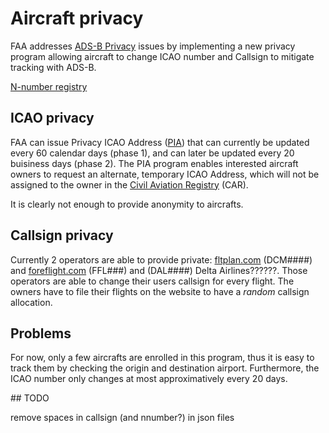 # Aircraft privacy

FAA addresses [ADS-B Privacy](https://www.faa.gov/nextgen/equipadsb/privacy/) issues by implementing a new privacy program allowing aircraft to change ICAO number and Callsign to mitigate tracking with ADS-B.

[N-number registry](https://registry.faa.gov/aircraftinquiry/NNum_Inquiry.aspx)

## ICAO privacy

FAA can issue Privacy ICAO Address ([PIA](https://nbaa.org/aircraft-operations/security/privacy/privacy-icao-address-pia/)) that can currently be updated every 60 calendar days (phase 1), and can later be updated every 20 buisiness days (phase 2). The PIA program enables interested aircraft owners to request an alternate, temporary ICAO Address, which will not be assigned to the owner in the [Civil Aviation Registry](https://www.faa.gov/licenses_certificates/aircraft_certification/aircraft_registry/) (CAR).

It is clearly not enough to provide anonymity to aircrafts.

## Callsign privacy

Currently 2 operators are able to provide private: [fltplan.com](https://flttrack.fltplan.com/FltPlanInfo/DCMCallSigns.htm) (DCM####) and [foreflight.com](https://foreflight.com/support/support-center/category/about-foreflight-mobile/360040732274) (FFL###) and (DAL####) Delta Airlines??????. Those operators are able to change their users callsign for every flight. The owners have to file their flights on the website to have a *random* callsign allocation.

## Problems

For now, only a few aircrafts are enrolled in this program, thus it is easy to track them by checking the origin and destination airport. Furthermore, the ICAO number only changes at most approximatively every 20 days.

## TODO

remove spaces in callsign (and nnumber?) in json files